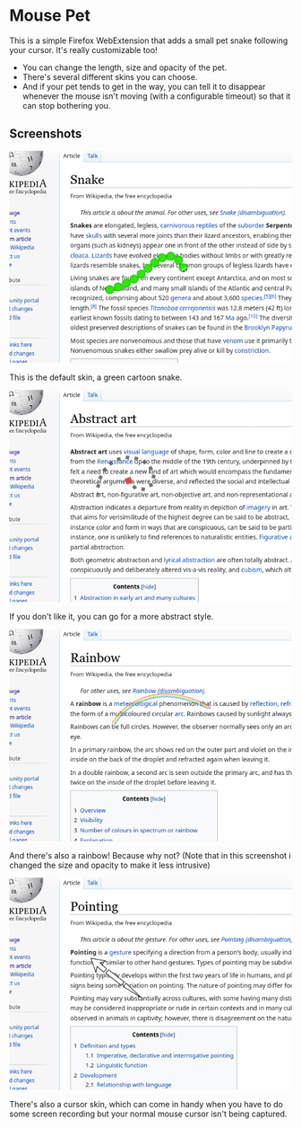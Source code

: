 # Mouse Pet

This is a simple Firefox WebExtension that adds a small pet snake following your cursor. It's really customizable too!

- You can change the length, size and opacity of the pet.
- There's several different skins you can choose.
- And if your pet tends to get in the way, you can tell it to disappear whenever the mouse isn't moving (with a configurable timeout) so that it can stop bothering you.

## Screenshots

![Snake](./screenshots/snake.png)

This is the default skin, a green cartoon snake.

![Abstract](./screenshots/abstract.png)

If you don't like it, you can go for a more abstract style.

![Rainbow](./screenshots/rainbow.png)

And there's also a rainbow! Because why not? (Note that in this screenshot i changed the size and opacity to make it less intrusive)

![Cursor](./screenshots/cursor.png)

There's also a cursor skin, which can come in handy when you have to do some screen recording but your normal mouse cursor isn't being captured.
